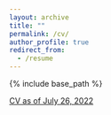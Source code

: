 ```yaml
---
layout: archive
title: ""
permalink: /cv/
author_profile: true
redirect_from:
  - /resume
---
```


{% include base_path %}

[CV as of July 26, 2022](http://jamesnormington.github.io/files/cv.pdf)
